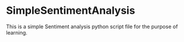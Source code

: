 # SimpleSentimentAnalysis
This is a simple Sentiment analysis python script file for the purpose of learning.
